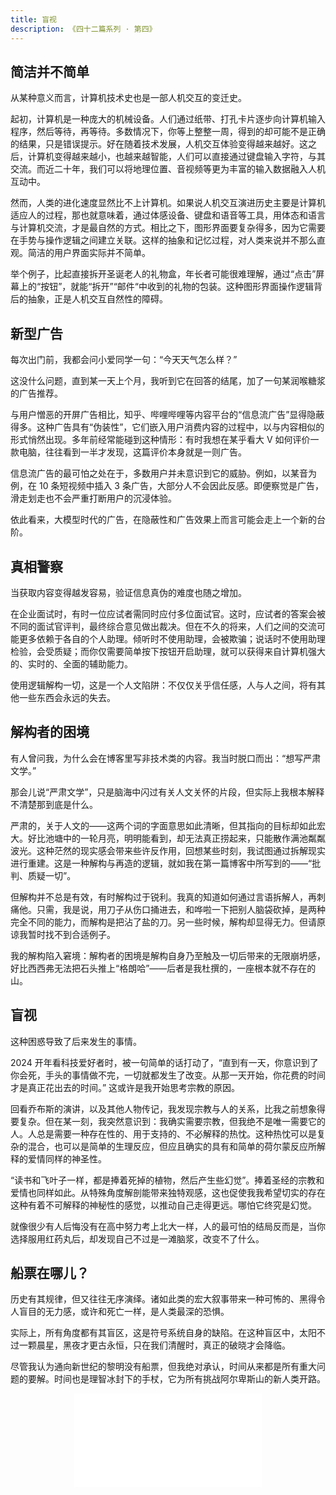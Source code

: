 ```yaml
---
title: 盲视
description: 《四十二篇系列 · 第四》
---
```


## 简洁并不简单

从某种意义而言，计算机技术史也是一部人机交互的变迁史。

起初，计算机是一种庞大的机械设备。人们通过纸带、打孔卡片逐步向计算机输入程序，然后等待，再等待。多数情况下，你等上整整一周，得到的却可能不是正确的结果，只是错误提示。好在随着技术发展，人机交互体验变得越来越好。这之后，计算机变得越来越小，也越来越智能，人们可以直接通过键盘输入字符，与其交流。而近二十年，我们可以将地理位置、音视频等更为丰富的输入数据融入人机互动中。

然而，人类的进化速度显然比不上计算机。如果说人机交互演进历史主要是计算机适应人的过程，那也就意味着，通过体感设备、键盘和语音等工具，用体态和语言与计算机交流，才是最自然的方式。相比之下，图形界面要复杂得多，因为它需要在手势与操作逻辑之间建立关联。这样的抽象和记忆过程，对人类来说并不那么直观。简洁的用户界面实际并不简单。

举个例子，比起直接拆开圣诞老人的礼物盒，年长者可能很难理解，通过“点击”屏幕上的“按钮”，就能“拆开”“邮件“中收到的礼物的包装。这种图形界面操作逻辑背后的抽象，正是人机交互自然性的障碍。

## 新型广告

每次出门前，我都会问小爱同学一句：“今天天气怎么样？”

这没什么问题，直到某一天上个月，我听到它在回答的结尾，加了一句某润喉糖浆的广告推荐。

与用户憎恶的开屏广告相比，知乎、哔哩哔哩等内容平台的“信息流广告”显得隐蔽得多。这种广告具有“伪装性”，它们嵌入用户消费内容的过程中，以与内容相似的形式悄然出现。多年前经常能碰到这种情形：有时我想在某乎看大 V 如何评价一款电脑，往往看到一半才发现，这篇评价本身就是一则广告。

信息流广告的最可怕之处在于，多数用户并未意识到它的威胁。例如，以某音为例，在 10 条短视频中插入 3 条广告，大部分人不会因此反感。即便察觉是广告，滑走划走也不会严重打断用户的沉浸体验。

依此看来，大模型时代的广告，在隐蔽性和广告效果上而言可能会走上一个新的台阶。

## 真相警察

当获取内容变得越发容易，验证信息真伪的难度也随之增加。

在企业面试时，有时一位应试者需同时应付多位面试官。这时，应试者的答案会被不同的面试官评判，最终综合意见做出裁决。但在不久的将来，人们之间的交流可能更多依赖于各自的个人助理。倾听时不使用助理，会被欺骗；说话时不使用助理检验，会受质疑；而你仅需要简单按下按钮开启助理，就可以获得来自计算机强大的、实时的、全面的辅助能力。

使用逻辑解构一切，这是一个人文陷阱：不仅仅关乎信任感，人与人之间，将有其他一些东西会永远的失去。

## 解构者的困境

有人曾问我，为什么会在博客里写非技术类的内容。我当时脱口而出：“想写严肃文学。”

那会儿说“严肃文学”，只是脑海中闪过有关人文关怀的片段，但实际上我根本解释不清楚那到底是什么。

严肃的，关于人文的——这两个词的字面意思如此清晰，但其指向的目标却如此宏大。好比池塘中的一轮月亮，明明能看到，却无法真正捞起来，只能散作满池粼粼波光。这种茫然的现实感会带来些许反作用，回想某些时刻，我试图通过拆解现实进行重建。这是一种解构与再造的逻辑，就如我在第一篇博客中所写到的——“批判、质疑一切”。

但解构并不总是有效，有时解构过于锐利。我真的知道如何通过言语拆解人，再刺痛他。只需，我是说，用刀子从伤口捅进去，和哗啦一下把别人脑袋砍掉，是两种完全不同的能力，而解构是把沾了盐的刀。另一些时候，解构却显得无力。但请原谅我暂时找不到合适例子。

我的解构陷入窘境：解构者的困境是解构自身乃至触及一切后带来的无限崩坍感，好比西西弗无法把石头推上“格朗哈”——后者是我杜撰的，一座根本就不存在的山。

## 盲视

这种困惑导致了后来发生的事情。

2024 开年看科技爱好者时，被一句简单的话打动了，“直到有一天，你意识到了你会死，手头的事情做不完，一切就都发生了改变。从那一天开始，你花费的时间才是真正花出去的时间。” 这或许是我开始思考宗教的原因。

回看乔布斯的演讲，以及其他人物传记，我发现宗教与人的关系，比我之前想象得要复杂。但在某一刻，我突然意识到：我确实需要宗教，但我绝不是唯一需要它的人。人总是需要一种存在性的、用于支持的、不必解释的热忱。这种热忱可以是复杂的混合，也可以是简单的生理反应，但应且确实的具有和简单的荷尔蒙反应所解释的爱情同样的神圣性。

“读书和飞叶子一样，都是捧着死掉的植物，然后产生些幻觉”。捧着圣经的宗教和爱情也同样如此。从特殊角度解剖能带来独特观感，这也促使我我希望切实的存在这种有着不可解释的神秘性的感觉，以推动自己走得更远。哪怕它终究是幻觉。

就像很少有人后悔没有在高中努力考上北大一样，人的最可怕的结局反而是，当你选择服用红药丸后，却发现自己不过是一滩脑浆，改变不了什么。

## 船票在哪儿？

历史有其规律，但又往往无序演绎。诸如此类的宏大叙事带来一种可怖的、黑得令人盲目的无力感，或许和死亡一样，是人类最深的恐惧。

实际上，所有角度都有其盲区，这是符号系统自身的缺陷。在这种盲区中，太阳不过一颗晨星，黑夜才更古永恒，只在我们清醒时，真正的破晓才会降临。

尽管我认为通向新世纪的黎明没有船票，但我绝对承认，时间从来都是所有重大问题的要解。时间也是理智冰封下的手杖，它为所有挑战阿尔卑斯山的新人类开路。

<center>
  <iframe src="//player.bilibili.com/player.html?isOutside=true&aid=81484129&bvid=BV1iJ411h7iF&cid=139188870&p=1&&autoplay=0" scrolling="no" border="0" frameborder="no" framespacing="0" allowfullscreen="true"></iframe>
  <!-- <iframe frameborder="no" border="0" marginwidth="0" marginheight="0" width=330 height=86 src="//music.163.com/outchain/player?type=2&id=26349643&auto=1&height=66"></iframe> -->
</center>
